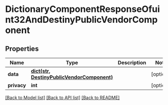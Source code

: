 # DictionaryComponentResponseOfuint32AndDestinyPublicVendorComponent

## Properties
Name | Type | Description | Notes
------------ | ------------- | ------------- | -------------
**data** | [**dict(str, DestinyPublicVendorComponent)**](DestinyPublicVendorComponent.md) |  | [optional] 
**privacy** | **int** |  | [optional] 

[[Back to Model list]](../README.md#documentation-for-models) [[Back to API list]](../README.md#documentation-for-api-endpoints) [[Back to README]](../README.md)


